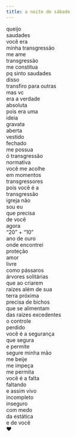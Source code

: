 ```yaml
---
title: a noite de sábado
---
```


queijo  
saudades  
você era  
minha transgressão  
me ame  
transgressão  
me constitua  
pq sinto saudades  
disso  
transfiro para outras  
mas vc  
era a verdade  
absoluta  
pois era uma  
ideia  
gravata  
aberta  
vestido  
fechado  
me possua  
ó transgressão  
normativa  
você me acolhe  
em momentos  
transgressores  
pois você é a  
transgressão  
igreja não  
sou eu  
que precisa  
de você  
agora  
“20” + “10”  
ano de ouro  
onde encontrei  
proteção  
amor  
livre  
como pássaros  
árvores solitárias  
que ao criarem  
raízes além de sua  
terra próxima  
precisa de bichos  
que se alimentam  
das raízes excedentes  
o controle  
perdido  
você é a segurança  
que segura  
e permite  
segure minha mão  
me beije  
me impeça  
me permita  
você é a falta  
faltando  
e assim vivo  
incompleto  
inseguro  
com medo  
da estática  
e de você  
❤️
